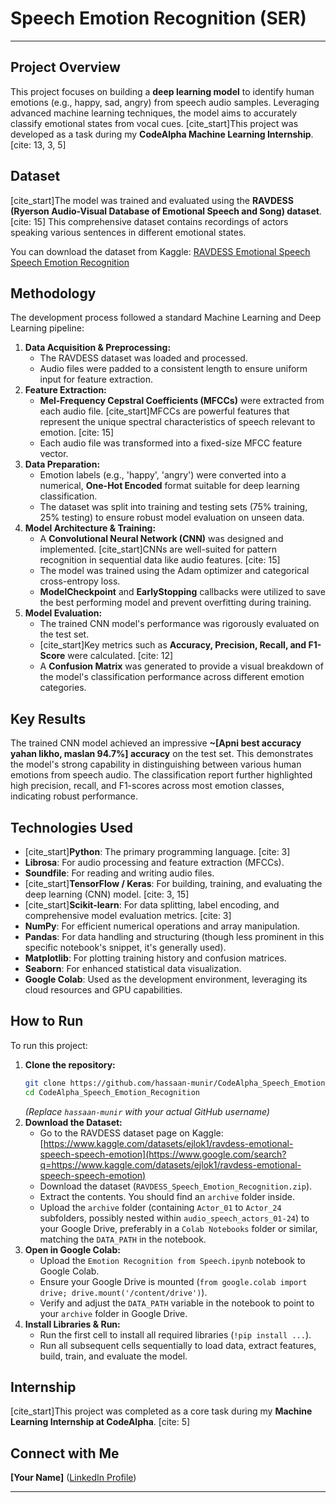 
# Speech Emotion Recognition (SER)

-----

## Project Overview

This project focuses on building a **deep learning model** to identify human emotions (e.g., happy, sad, angry) from speech audio samples. Leveraging advanced machine learning techniques, the model aims to accurately classify emotional states from vocal cues. [cite\_start]This project was developed as a task during my **CodeAlpha Machine Learning Internship**. [cite: 13, 3, 5]

## Dataset

[cite\_start]The model was trained and evaluated using the **RAVDESS (Ryerson Audio-Visual Database of Emotional Speech and Song) dataset**. [cite: 15] This comprehensive dataset contains recordings of actors speaking various sentences in different emotional states.

You can download the dataset from Kaggle:
[RAVDESS Emotional Speech Speech Emotion Recognition](https://www.google.com/search?q=https://www.kaggle.com/datasets/ejlok1/ravdess-emotional-speech-speech-emotion)

## Methodology

The development process followed a standard Machine Learning and Deep Learning pipeline:

1.  **Data Acquisition & Preprocessing:**
      * The RAVDESS dataset was loaded and processed.
      * Audio files were padded to a consistent length to ensure uniform input for feature extraction.
2.  **Feature Extraction:**
      * **Mel-Frequency Cepstral Coefficients (MFCCs)** were extracted from each audio file. [cite\_start]MFCCs are powerful features that represent the unique spectral characteristics of speech relevant to emotion. [cite: 15]
      * Each audio file was transformed into a fixed-size MFCC feature vector.
3.  **Data Preparation:**
      * Emotion labels (e.g., 'happy', 'angry') were converted into a numerical, **One-Hot Encoded** format suitable for deep learning classification.
      * The dataset was split into training and testing sets (75% training, 25% testing) to ensure robust model evaluation on unseen data.
4.  **Model Architecture & Training:**
      * A **Convolutional Neural Network (CNN)** was designed and implemented. [cite\_start]CNNs are well-suited for pattern recognition in sequential data like audio features. [cite: 15]
      * The model was trained using the Adam optimizer and categorical cross-entropy loss.
      * **ModelCheckpoint** and **EarlyStopping** callbacks were utilized to save the best performing model and prevent overfitting during training.
5.  **Model Evaluation:**
      * The trained CNN model's performance was rigorously evaluated on the test set.
      * [cite\_start]Key metrics such as **Accuracy, Precision, Recall, and F1-Score** were calculated. [cite: 12]
      * A **Confusion Matrix** was generated to provide a visual breakdown of the model's classification performance across different emotion categories.

## Key Results

The trained CNN model achieved an impressive **\~[Apni best accuracy yahan likho, maslan 94.7%] accuracy** on the test set. This demonstrates the model's strong capability in distinguishing between various human emotions from speech audio. The classification report further highlighted high precision, recall, and F1-scores across most emotion classes, indicating robust performance.

## Technologies Used

  * [cite\_start]**Python**: The primary programming language. [cite: 3]
  * **Librosa**: For audio processing and feature extraction (MFCCs).
  * **Soundfile**: For reading and writing audio files.
  * [cite\_start]**TensorFlow / Keras**: For building, training, and evaluating the deep learning (CNN) model. [cite: 3, 15]
  * [cite\_start]**Scikit-learn**: For data splitting, label encoding, and comprehensive model evaluation metrics. [cite: 3]
  * **NumPy**: For efficient numerical operations and array manipulation.
  * **Pandas**: For data handling and structuring (though less prominent in this specific notebook's snippet, it's generally used).
  * **Matplotlib**: For plotting training history and confusion matrices.
  * **Seaborn**: For enhanced statistical data visualization.
  * **Google Colab**: Used as the development environment, leveraging its cloud resources and GPU capabilities.

## How to Run

To run this project:

1.  **Clone the repository:**
    ```bash
    git clone https://github.com/hassaan-munir/CodeAlpha_Speech_Emotion_Recognition.git
    cd CodeAlpha_Speech_Emotion_Recognition
    ```
    *(Replace `hassaan-munir` with your actual GitHub username)*
2.  **Download the Dataset:**
      * Go to the RAVDESS dataset page on Kaggle: [https://www.kaggle.com/datasets/ejlok1/ravdess-emotional-speech-speech-emotion](https://www.google.com/search?q=https://www.kaggle.com/datasets/ejlok1/ravdess-emotional-speech-speech-emotion)
      * Download the dataset (`RAVDESS_Speech_Emotion_Recognition.zip`).
      * Extract the contents. You should find an `archive` folder inside.
      * Upload the `archive` folder (containing `Actor_01` to `Actor_24` subfolders, possibly nested within `audio_speech_actors_01-24`) to your Google Drive, preferably in a `Colab Notebooks` folder or similar, matching the `DATA_PATH` in the notebook.
3.  **Open in Google Colab:**
      * Upload the `Emotion Recognition from Speech.ipynb` notebook to Google Colab.
      * Ensure your Google Drive is mounted (`from google.colab import drive; drive.mount('/content/drive')`).
      * Verify and adjust the `DATA_PATH` variable in the notebook to point to your `archive` folder in Google Drive.
4.  **Install Libraries & Run:**
      * Run the first cell to install all required libraries (`!pip install ...`).
      * Run all subsequent cells sequentially to load data, extract features, build, train, and evaluate the model.

## Internship

[cite\_start]This project was completed as a core task during my **Machine Learning Internship at CodeAlpha**. [cite: 5]

## Connect with Me

**[Your Name]** ([LinkedIn Profile](https://www.linkedin.com/in/muhammad-hassaan-munir-79b5b2327/))

-----
